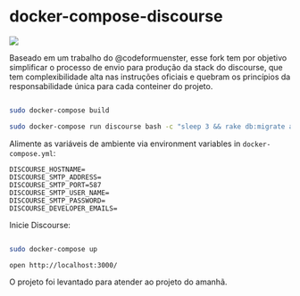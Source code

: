# docker-compose-discourse

![](https://dockerbuildbadges.quelltext.eu/status.svg?organization=devescom&repository=discourse)

Baseado em um trabalho do @codeformuenster, esse fork tem por objetivo simplificar o processo de
envio para produção da stack do discourse, que tem complexibilidade alta nas instruções oficiais
e quebram os princípios da responsabilidade única para cada conteiner do projeto.

```bash

sudo docker-compose build

sudo docker-compose run discourse bash -c "sleep 3 && rake db:migrate assets:precompile"

```

Alimente as variáveis de ambiente via environment variables in `docker-compose.yml`:

    DISCOURSE_HOSTNAME=
    DISCOURSE_SMTP_ADDRESS=
    DISCOURSE_SMTP_PORT=587
    DISCOURSE_SMTP_USER_NAME=
    DISCOURSE_SMTP_PASSWORD=
    DISCOURSE_DEVELOPER_EMAILS=

Inicie Discourse:

```bash

sudo docker-compose up

open http://localhost:3000/

```

O projeto foi levantado para atender ao projeto do amanhã.
